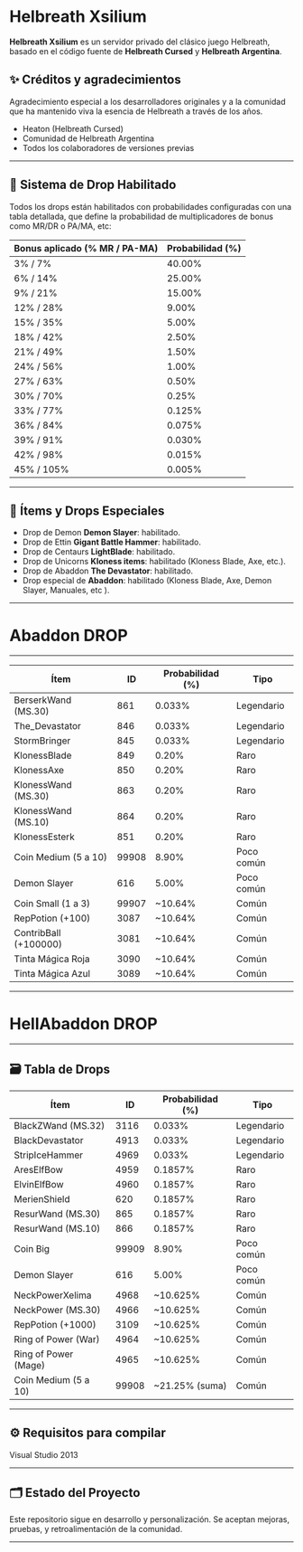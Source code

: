# Helbreath Xsilium

**Helbreath Xsilium** es un servidor privado del clásico juego Helbreath, basado en el código fuente de **Helbreath Cursed** y **Helbreath Argentina**.

## ✨ Créditos y agradecimientos

Agradecimiento especial a los desarrolladores originales y a la comunidad que ha mantenido viva la esencia de Helbreath a través de los años.

- Heaton (Helbreath Cursed)
- Comunidad de Helbreath Argentina
- Todos los colaboradores de versiones previas

---

## 🧱 Sistema de Drop Habilitado

Todos los drops están habilitados con probabilidades configuradas con una tabla detallada, que define la probabilidad de multiplicadores de bonus como MR/DR o PA/MA, etc:

| Bonus aplicado (% MR / PA-MA) | Probabilidad (%) |
|-------------------------------|------------------|
| 3% / 7%                       | 40.00%           |
| 6% / 14%                      | 25.00%           |
| 9% / 21%                      | 15.00%           |
| 12% / 28%                     | 9.00%            |
| 15% / 35%                     | 5.00%            |
| 18% / 42%                     | 2.50%            |
| 21% / 49%                     | 1.50%            |
| 24% / 56%                     | 1.00%            |
| 27% / 63%                     | 0.50%            |
| 30% / 70%                     | 0.25%            |
| 33% / 77%                     | 0.125%           |
| 36% / 84%                     | 0.075%           |
| 39% / 91%                     | 0.030%           |
| 42% / 98%                     | 0.015%           |
| 45% / 105%                    | 0.005%           |

---

## 🎁 Ítems y Drops Especiales

- Drop de Demon **Demon Slayer**: habilitado.
- Drop de Ettin **Gigant Battle Hammer**: habilitado.
- Drop de Centaurs **LightBlade**: habilitado.
- Drop de Unicorns **Kloness items**: habilitado (Kloness Blade, Axe, etc.).
- Drop de Abaddon **The Devastator**: habilitado.
- Drop especial de **Abaddon**: habilitado (Kloness Blade, Axe, Demon Slayer, Manuales, etc ).

---


# Abaddon DROP

---


| Ítem                           | ID    | Probabilidad (%) | Tipo        |
|--------------------------------|-------|------------------|-------------|
| BerserkWand (MS.30)           | 861   | 0.033%           | Legendario  |
| The_Devastator                    | 846   | 0.033%       | Legendario  |
| StormBringer                  | 845   | 0.033%           | Legendario  |
| KlonessBlade                  | 849   | 0.20%            | Raro        |
| KlonessAxe                    | 850   | 0.20%            | Raro        |
| KlonessWand (MS.30)           | 863   | 0.20%            | Raro        |
| KlonessWand (MS.10)           | 864   | 0.20%            | Raro        |
| KlonessEsterk                 | 851   | 0.20%            | Raro        |
| Coin Medium (5 a 10)                  | 99908 | 8.90%            | Poco común  |
| Demon Slayer                  | 616   | 5.00%            | Poco común  |
| Coin Small (1 a 3)      | 99907 | ~10.64%      | Común       |
| RepPotion (+100)             | 3087  | ~10.64%          | Común       |
| ContribBall (+100000)         | 3081  | ~10.64%          | Común       |
| Tinta Mágica Roja             | 3090  | ~10.64%          | Común       |
| Tinta Mágica Azul             | 3089  | ~10.64%          | Común       |

---


# HellAbaddon DROP

---

## 🗃️ Tabla de Drops

| Ítem                          | ID    | Probabilidad (%) | Tipo        |
|-------------------------------|-------|------------------|-------------|
| BlackZWand (MS.32)            | 3116  | 0.033%           | Legendario  |
| BlackDevastator               | 4913  | 0.033%           | Legendario  |
| StripIceHammer                | 4969  | 0.033%           | Legendario  |
| AresElfBow                    | 4959  | 0.1857%          | Raro        |
| ElvinElfBow                   | 4960  | 0.1857%          | Raro        |
| MerienShield                  | 620   | 0.1857%          | Raro        |
| ResurWand (MS.30)             | 865   | 0.1857%          | Raro        |
| ResurWand (MS.10)             | 866   | 0.1857%          | Raro        |
| Coin Big                      | 99909 | 8.90%            | Poco común  |
| Demon Slayer                  | 616   | 5.00%            | Poco común  |
| NeckPowerXelima               | 4968  | ~10.625%         | Común       |
| NeckPower (MS.30)             | 4966  | ~10.625%         | Común       |
| RepPotion (+1000)            | 3109  | ~10.625%         | Común       |
| Ring of Power (War)           | 4964  | ~10.625%         | Común       |
| Ring of Power (Mage)          | 4965  | ~10.625%         | Común       |
| Coin Medium (5 a 10)  | 99908 | ~21.25% (suma)   | Común       |


---




## ⚙️ Requisitos para compilar

Visual Studio 2013

---

## 🗂️ Estado del Proyecto

Este repositorio sigue en desarrollo y personalización. Se aceptan mejoras, pruebas, y retroalimentación de la comunidad.

---
